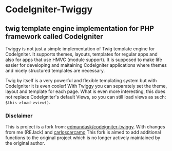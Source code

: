 # CodeIgniter-Twiggy
## twig template engine implementation for PHP framework called CodeIgniter

Twiggy is not just a simple implementation of Twig template engine for CodeIgniter. It supports themes, layouts, templates for regular apps and also for apps that use HMVC (module support). It is supposed to make life easier for developing and maitaining CodeIgniter applications where themes and nicely structured templates are necessary.

Twig by itself is a very powerful and flexible templating system but with CodeIgniter it is even cooler! With Twiggy you can separately set the theme, layout and template for each page. What is even more interesting, this does not replace CodeIgniter's default Views, so you can still load views as such: `$this->load->view()`.


### Disclaimer
This is project is a fork from:  [edmundask/codeigniter-twiggy]( https://github.com/edmundask/codeigniter-twiggy).
With changes from me (REJack) and [carloscarcamo](https://github.com/carloscarcamo)
This fork is aimed to add additional functions to the original project which is no longer actively maintained by the original author.
